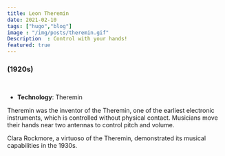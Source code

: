 ```yaml
---
title: Leon Theremin
date: 2021-02-10
tags: ["hugo","blog"]
image : "/img/posts/theremin.gif"
Description  : Control with your hands!
featured: true
---
```


### (1920s)
<br>



- **Technology**: Theremin

Theremin was the inventor of the Theremin, one of the earliest electronic instruments, which is controlled without physical contact. Musicians move their hands near two antennas to control pitch and volume.

Clara Rockmore, a virtuoso of the Theremin, demonstrated its musical capabilities in the 1930s.
